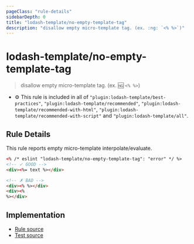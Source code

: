 ```yaml
---
pageClass: "rule-details"
sidebarDepth: 0
title: "lodash-template/no-empty-template-tag"
description: "disallow empty micro-template tag. (ex. :ng: `<% %>`)"
---
```


# lodash-template/no-empty-template-tag

> disallow empty micro-template tag. (ex. :ng: `<% %>`)

- :gear: This rule is included in all of `"plugin:lodash-template/best-practices"`, `"plugin:lodash-template/recommended"`, `"plugin:lodash-template/recommended-with-html"`, `"plugin:lodash-template/recommended-with-script"` and `"plugin:lodash-template/all"`.

## Rule Details

This rule reports empty micro-template interpolate/evaluate.

<!-- prettier-ignore -->
```html
<% /* eslint "lodash-template/no-empty-template-tag": "error" */ %>
<!-- ✓ GOOD -->
<div><%= text %></div>

<!-- ✗ BAD -->
<div><% %></div>
<div><%
%></div>
```

## Implementation

- [Rule source](https://github.com/ota-meshi/eslint-plugin-lodash-template/blob/master/lib/rules/no-empty-template-tag.js)
- [Test source](https://github.com/ota-meshi/eslint-plugin-lodash-template/blob/master/tests/lib/rules/no-empty-template-tag.js)
